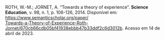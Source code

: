 ROTH, W.-M.; JORNET, A. “Towards a theory of experience”. **Science Education**, v. 98, n. 1, p. 106-126, 2014. Disponível em: [https://www.semanticscholar.org/paper/  
Towards-a-Theory-of-Experience-Roth-Jornet/670cb66cdb05bf41938ebbb47b33ddf2c6d3012b](https://www.semanticscholar.org/paper/Towards-a-Theory-of-Experience-Roth-Jornet/670cb66cdb05bf41938ebbb47b33ddf2c6d3012b). Acesso em 14 de abril de 2023.
